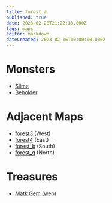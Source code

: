 ```yaml
---
title: forest_a
published: true
date: 2023-02-28T21:22:33.000Z
tags: maps
editor: markdown
dateCreated: 2023-02-16T00:00:00.000Z
---
```



# Monsters
 * [Slime](/monsters/slime)
 * [Beholder](/monsters/beholder)

# Adjacent Maps
 * [forest3](/maps/forest3) (West)
 * [forest4](/maps/forest4) (East)
 * [forest_b](/maps/forest_b) (South)
 * [forest_g](/maps/forest_g) (North)

# Treasures
 * [Matk Gem (wep)](/items/matk-gem-wep)
